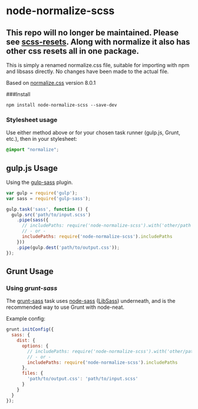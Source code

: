 # node-normalize-scss

## This repo will no longer be maintained. Please see [scss-resets](https://github.com/ranjandatta/scss-resets). Along with normalize it also has other css resets all in one package.

This is simply a renamed normalize.css file, suitable for importing with npm and libsass directly. No changes have been made to the actual file.

Based on [normalize.css](https://github.com/necolas/normalize.css) version 8.0.1

###Install

```
npm install node-normalize-scss --save-dev
```

### Stylesheet usage

Use either method above or for your chosen task runner (gulp.js, Grunt, etc.), then in your stylesheet:

```scss
@import "normalize";
```

## gulp.js Usage

Using the [gulp-sass](https://github.com/dlmanning/gulp-sass) plugin.

```javascript
var gulp = require('gulp');
var sass = require('gulp-sass');

gulp.task('sass', function () {
  gulp.src('path/to/input.scss')
    .pipe(sass({
      // includePaths: require('node-normalize-scss').with('other/path', 'another/path')
      // - or -
      includePaths: require('node-normalize-scss').includePaths
    }))
    .pipe(gulp.dest('path/to/output.css'));
});
```

## Grunt Usage

### Using *grunt-sass*

The [grunt-sass](https://github.com/sindresorhus/grunt-sass) task uses
[node-sass](https://github.com/andrew/node-sass)
([LibSass](https://github.com/hcatlin/libsass)) underneath, and is the recommended
way to use Grunt with node-neat.

Example config:

```javascript
grunt.initConfig({
  sass: {
    dist: {
      options: {
        // includePaths: require('node-normalize-scss').with('other/path', 'another/path')
        // - or -
        includePaths: require('node-normalize-scss').includePaths
      },
      files: {
        'path/to/output.css': 'path/to/input.scss'
      }
    }
  }
});
```
